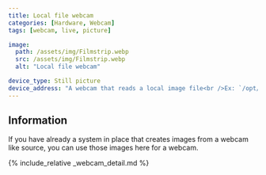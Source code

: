```yaml
---
title: Local file webcam
categories: [Hardware, Webcam]
tags: [webcam, live, picture]

image:
  path: /assets/img/Filmstrip.webp
  src: /assets/img/Filmstrip.webp
  alt: "Local file webcam"

device_type: Still picture
device_address: "A webcam that reads a local image file<br />Ex: `/opt/webcam/picture.jpg`"
---
```


## Information
If you have already a system in place that creates images from a webcam like source, you can use those images here for a webcam.

{% include_relative _webcam_detail.md %}